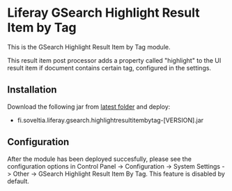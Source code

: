 # Liferay GSearch Highlight Result Item by Tag

This is the GSearch Highlight Result Item by Tag module.

This result item post processor adds a property called "highlight" to the UI result item if document contains certain tag, configured in the settings.

## Installation

Download the following jar from [latest folder](https://github.com/peerkar/liferay-gsearch/tree/master/binaries/latest) and deploy:

* fi.soveltia.liferay.gsearch.highlightresultitembytag-[VERSION].jar

## Configuration

After the module has been deployed succesfully, please see the configuration options in Control Panel -> Configuration -> System Settings -> Other -> GSearch Highlight Result Item By Tag. This feature is disabled by default.


